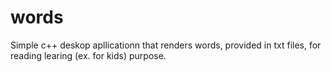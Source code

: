 # words

Simple c++ deskop apllicationn that renders words, provided in txt files, for reading learing (ex. for kids) purpose.

